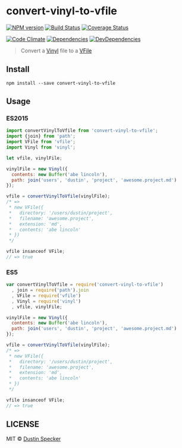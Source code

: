 # convert-vinyl-to-vfile
[![NPM version](https://badge.fury.io/js/convert-vinyl-to-vfile.svg)](https://badge.fury.io/js/convert-vinyl-to-vfile) [![Build Status](https://travis-ci.org/dustinspecker/convert-vinyl-to-vfile.svg)](https://travis-ci.org/dustinspecker/convert-vinyl-to-vfile) [![Coverage Status](https://img.shields.io/coveralls/dustinspecker/convert-vinyl-to-vfile.svg)](https://coveralls.io/r/dustinspecker/convert-vinyl-to-vfile?branch=master)

[![Code Climate](https://codeclimate.com/github/dustinspecker/convert-vinyl-to-vfile/badges/gpa.svg)](https://codeclimate.com/github/dustinspecker/convert-vinyl-to-vfile) [![Dependencies](https://david-dm.org/dustinspecker/convert-vinyl-to-vfile.svg)](https://david-dm.org/dustinspecker/convert-vinyl-to-vfile/#info=dependencies&view=table) [![DevDependencies](https://david-dm.org/dustinspecker/convert-vinyl-to-vfile/dev-status.svg)](https://david-dm.org/dustinspecker/convert-vinyl-to-vfile/#info=devDependencies&view=table)

> Convert a [Vinyl](https://github.com/wearefractal/vinyl) file to a [VFile](https://github.com/wooorm/vfile)

## Install
```
npm install --save convert-vinyl-to-vfile
```

## Usage
### ES2015
```javascript
import convertVinylToVfile from 'convert-vinyl-to-vfile';
import {join} from 'path';
import VFile from 'vfile';
import Vinyl from 'vinyl';

let vfile, vinylFile;

vinylFile = new Vinyl({
  contents: new Buffer('abe lincoln'),
  path: join('users', 'dustin', 'project', 'awesome.project.md')
});

vfile = convertVinylToVfile(vinylFile);
/* =>
 * new VFile({
 *   directory: '/users/dustin/project',
 *   filename: 'awesome.project',
 *   extension: 'md',
 *   contents: 'abe lincoln'
 * })
 */

vfile insanceof VFile;
// => true
```

### ES5
```javascript
var convertVinylToVfile = require('convert-vinyl-to-vfile')
  , join = require('path').join
  , VFile = require('vfile')
  , Vinyl = require('vinyl')
  , vfile, vinylFile;

vinylFile = new Vinyl({
  contents: new Buffer('abe lincoln'),
  path: join('users', 'dustin', 'project', 'awesome.project.md')
});

vfile = convertVinylToVfile(vinylFile);
/* =>
 * new VFile({
 *   directory: '/users/dustin/project',
 *   filename: 'awesome.project',
 *   extension: 'md',
 *   contents: 'abe lincoln'
 * })
 */

vfile insanceof VFile;
// => true
```

## LICENSE
MIT © [Dustin Specker](https://github.com/dustinspecker)